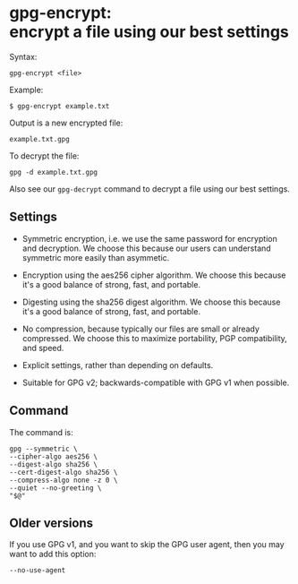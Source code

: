 # gpg-encrypt:<br>encrypt a file using our best settings

Syntax:

    gpg-encrypt <file>

Example:

    $ gpg-encrypt example.txt

Output is a new encrypted file:

    example.txt.gpg

To decrypt the file:

    gpg -d example.txt.gpg

Also see our `gpg-decrypt` command to decrypt a file using our best settings.

## Settings

  * Symmetric encryption, i.e. we use the same password for encryption and decryption.
    We choose this because our users can understand symmetric more easily than asymmetic.

  * Encryption using the aes256 cipher algorithm.
    We choose this because it's a good balance of strong, fast, and portable.

  * Digesting using the sha256 digest algorithm.
    We choose this because it's a good balance of strong, fast, and portable.

  * No compression, because typically our files are small or already compressed.
    We choose this to maximize portability, PGP compatibility, and speed.

  * Explicit settings, rather than depending on defaults.

  * Suitable for GPG v2; backwards-compatible with GPG v1 when possible.

## Command

The command is:

    gpg --symmetric \
    --cipher-algo aes256 \
    --digest-algo sha256 \
    --cert-digest-algo sha256 \
    --compress-algo none -z 0 \
    --quiet --no-greeting \
    "$@"

## Older versions

If you use GPG v1, and you want to skip the GPG user agent, then you may want to add this option:

    --no-use-agent
